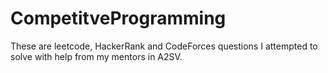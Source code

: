 # CompetitveProgramming
These are leetcode, HackerRank and CodeForces questions I attempted to solve with help from my mentors in A2SV.
